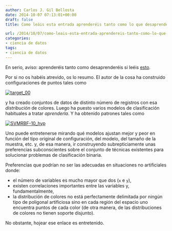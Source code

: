 ```yaml
---
author: Carlos J. Gil Bellosta
date: 2014-10-07 07:13:01+00:00
draft: false
title: Como leáis esta entrada aprenderéis tanto como lo que desaprenderéis

url: /2014/10/07/como-leais-esta-entrada-aprendereis-tanto-como-lo-que-desaprendereis/
categories:
- ciencia de datos
tags:
- ciencia de datos
---
```


En serio, aviso: aprenderéis tanto como desaprenderéis si leéis [esto](http://home.comcast.net/~tom.fawcett/public_html/ML-gallery/pages/).

Por si no os habéis atrevido, os lo resumo. El autor de la cosa ha construido configuraciones de puntos tales como

[![target_00](/wp-uploads/2014/10/target_00.png)
](/wp-uploads/2014/10/target_00.png)

y ha creado conjuntos de datos de distinto número de registros con esa _distribución_ de colores. Luego ha puesto varios modelos de clasificación habituales a tratar _aprenderla_. Y ha obtenido patrones tales como

[![SVMRBF-10_hyp](/wp-uploads/2014/10/SVMRBF-10_hyp.png)
](/wp-uploads/2014/10/SVMRBF-10_hyp.png)

Uno puede entretenerse mirando qué modelos ajustan mejor y peor en función del tipo original de configuración, del modelo, del tamaño de la muestra, etc. y, de esa manera, ir construyendo subrepticiamente unas preferencias subconscientes sobre el conjunto de técnicas existentes para solucionar problemas de clasificación binaria.

Preferencias que podrían no ser las adecuadas en situaciones no artificiales donde:

* el número de variables es mucho mayor que dos (`x` e `y`),
* existen correlaciones importantes entre las variables y, fundamentalmente,
* la distribución de colores no está perfectamente delimitada por ningún tipo de poligonal artificiosa sino en cada región del espacio uno encuentra puntos de cada color (de otra manera, de las distribuciones de colores no tienen soporte disjunto).

No obstante, hojear ese enlace es entretenido.
